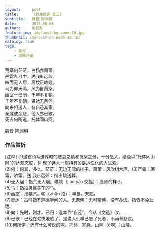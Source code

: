 ```yaml
---
layout:     post
title:      《拟挽歌辞 其三》
subtitle:   魏晋 陶渊明
date:       2020-08-06
author:     听松阁
feature-img: img/post-bg-poem-18.jpg
thumbnail: img/post-bg-poem-18.jpg
catalog: true
tags:
    - 美文
    - 古典诗词
---
```


荒草何茫茫，白杨亦萧萧。<br>
严霜九月中，送我出远郊。<br>
四面无人居，高坟正嶕峣。<br>
马为仰天鸣，风为自萧条。<br>
幽室一已闭，千年不复朝。<br>
千年不复朝，贤达无奈何。<br>
向来相送人，各自还其家。<br>
亲戚或余悲，他人亦已歌。<br>
死去何所道，托体同山阿。<br>
<br>
魏晋 陶渊明


### 作品赏析

[注释]
(1)这首诗写送葬时的悲哀之情和萧条之景，十分感人。结语以“托体同山阿”的达观态度，体
现了诗人一惯持有的委运任化的人生观。<br>
(2)何：何其，多么。茫茫：无边无际的样子。萧萧：风吹树木声。(3)严霜：寒霜，浓霜。送
我出远郊：指出殡送葬。<br>
(4)无人居：指荒无人烟。嶕峣（jiāo yáo 交摇）：高耸的样子。<br>
(5)马：指拉灵枢丧车的马。<br>
(6)幽室：指墓穴。朝（zhāo 招）：早晨，天亮。<br>
(7)贤达：古时指有道德学问的人。无奈何：无可奈何，没有办法。指皆不免此运。<br>
(8)向：先时，刚才。已归：逯本作“自还”，今从《文选》改。<br>
(9)已歌：已经在欢快地歌了。是说人们早已忘了死者，不再有悲哀。<br>
(10)何所道：还有什么可说的呢。托体：寄身。山阿（ē啊）：山陵。<br>


